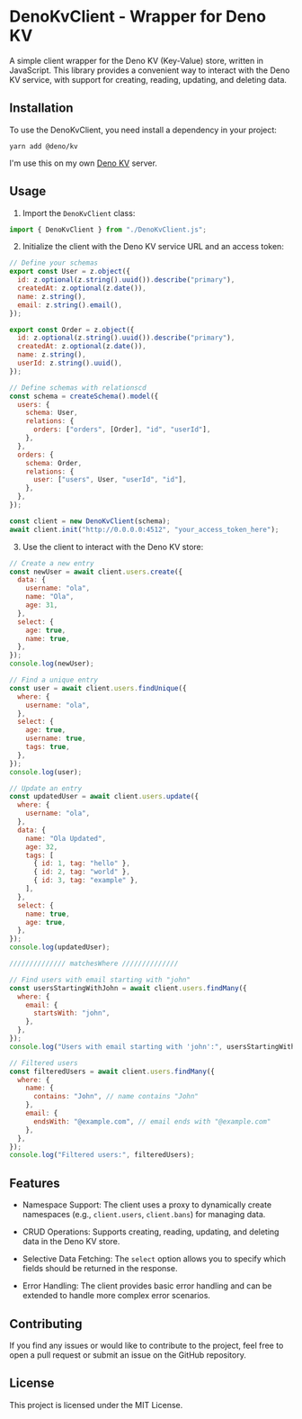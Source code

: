 # DenoKvClient - Wrapper for Deno KV

A simple client wrapper for the Deno KV (Key-Value) store, written in JavaScript. This library provides a convenient way to interact with the Deno KV service, with support for creating, reading, updating, and deleting data.

## Installation

To use the DenoKvClient, you need install a dependency in your project:

```
yarn add @deno/kv
```

I'm use this on my own [Deno KV](https://github.com/denoland/denokv) server.

## Usage

1. Import the `DenoKvClient` class:

```js
import { DenoKvClient } from "./DenoKvClient.js";
```

2. Initialize the client with the Deno KV service URL and an access token:

```js
// Define your schemas
export const User = z.object({
  id: z.optional(z.string().uuid()).describe("primary"),
  createdAt: z.optional(z.date()),
  name: z.string(),
  email: z.string().email(),
});

export const Order = z.object({
  id: z.optional(z.string().uuid()).describe("primary"),
  createdAt: z.optional(z.date()),
  name: z.string(),
  userId: z.string().uuid(),
});

// Define schemas with relationscd
const schema = createSchema().model({
  users: {
    schema: User,
    relations: {
      orders: ["orders", [Order], "id", "userId"],
    },
  },
  orders: {
    schema: Order,
    relations: {
      user: ["users", User, "userId", "id"],
    },
  },
});

const client = new DenoKvClient(schema);
await client.init("http://0.0.0.0:4512", "your_access_token_here");
```

3. Use the client to interact with the Deno KV store:

```js
// Create a new entry
const newUser = await client.users.create({
  data: {
    username: "ola",
    name: "Ola",
    age: 31,
  },
  select: {
    age: true,
    name: true,
  },
});
console.log(newUser);

// Find a unique entry
const user = await client.users.findUnique({
  where: {
    username: "ola",
  },
  select: {
    age: true,
    username: true,
    tags: true,
  },
});
console.log(user);

// Update an entry
const updatedUser = await client.users.update({
  where: {
    username: "ola",
  },
  data: {
    name: "Ola Updated",
    age: 32,
    tags: [
      { id: 1, tag: "hello" },
      { id: 2, tag: "world" },
      { id: 3, tag: "example" },
    ],
  },
  select: {
    name: true,
    age: true,
  },
});
console.log(updatedUser);

////////////// matchesWhere //////////////

// Find users with email starting with "john"
const usersStartingWithJohn = await client.users.findMany({
  where: {
    email: {
      startsWith: "john",
    },
  },
});
console.log("Users with email starting with 'john':", usersStartingWithJohn);

// Filtered users
const filteredUsers = await client.users.findMany({
  where: {
    name: {
      contains: "John", // name contains "John"
    },
    email: {
      endsWith: "@example.com", // email ends with "@example.com"
    },
  },
});
console.log("Filtered users:", filteredUsers);
```

## Features

- Namespace Support: The client uses a proxy to dynamically create namespaces (e.g., `client.users`, `client.bans`) for managing data.

- CRUD Operations: Supports creating, reading, updating, and deleting data in the Deno KV store.

- Selective Data Fetching: The `select` option allows you to specify which fields should be returned in the response.

- Error Handling: The client provides basic error handling and can be extended to handle more complex error scenarios.

## Contributing

If you find any issues or would like to contribute to the project, feel free to open a pull request or submit an issue on the GitHub repository.

## License

This project is licensed under the MIT License.
